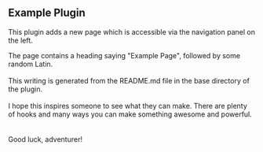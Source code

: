 ## Example Plugin ##
This plugin adds a new page which is accessible via the navigation panel on the left.

The page contains a heading saying "Example Page", followed by some random Latin.
<br><br>
This writing is generated from the README.md file in the base directory of the plugin.
<br><br>
I hope this inspires someone to see what they can make. There are plenty of hooks and many ways you can make something awesome and powerful.
<br><br><br>
Good luck, adventurer!
